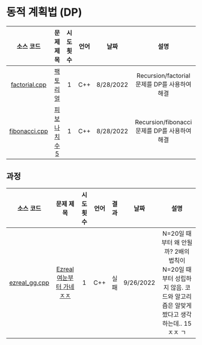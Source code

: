 # 동적 계획법 (DP)
|소스 코드|문제 제목|시도 횟수|언어|날짜|설명|
|:---:|:---:|:---:|:---:|:---:|:---:|
|[factorial.cpp](./factorial.cpp)|[팩토리얼](http://boj.kr/10872)|1|C++|8/28/2022|Recursion/factorial 문제를 DP를 사용하여 해결|
|[fibonacci.cpp](./fibonacci.cpp)|[피보나치 수 5](http://boj.kr/10870)|1|C++|8/28/2022|Recursion/fibonacci 문제를 DP를 사용하여 해결|

## 과정
|소스 코드|문제 제목|시도 횟수|언어|결과|날짜|설명|
|:---:|:---:|:---:|:---:|:---:|:---:|:---:|
|[ezreal_gg.cpp](./Footprints/ezreal_gg.cpp)|[Ezreal 여눈부터 가네 ㅈㅈ](http://boj.kr/20500)|1|C++|실패|9/26/2022|N=20일 때부터 왜 안될까? 2배의 법칙이 N=20일 때부터 성립하지 않음. 코드와 알고리즘은 알맞게 짰다고 생각하는데.. 15ㅈㅈ ㄱ|
